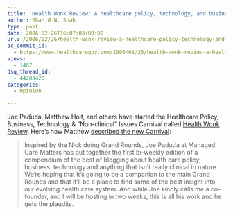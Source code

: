 ```yaml
---
title: 'Health Wonk Review: A healthcare policy, technology, and business blogs carnival'
author: Shahid N. Shah
type: post
date: 2006-02-26T16:07:03+00:00
url: /2006/02/26/health-wonk-review-a-healthcare-policy-technology-and-business-blogs-carnival/
oc_commit_id:
  - https://www.healthcareguy.com/2006/02/26/health-wonk-review-a-healthcare-policy-technology-and-business-blogs-carnival/1478769008
views:
  - 1467
dsq_thread_id:
  - 44283420
categories:
  - Opinion

---
```

Joe Paduda, Matthew Holt, and others have started the Healthcare Policy, Business, Technology & &#8220;Non-clinical&#8221; Issues Carnival called [Health Wonk Review][1]. Here&#8217;s how Matthew [described the new Carnival][2]:

> Inspired by the Nick doing Grand Rounds, Joe Paduda at Managed Care Matters has put together the first bi-weekly edition of a compendium of the best of blogging about health care policy, business, technology and anything that isn’t really clinical in nature. We’re hoping that it’s going to be a companion to the main Grand Rounds and that it’ll be a place to find some of the best insight into our evolving health care system. And while Joe kindly calls me a co-founder, and I will be hosting in two weeks, this is all his work and he gets the plaudits.

 [1]: http://www.joepaduda.com/archives/000433.html
 [2]: http://feeds.feedburner.com/typepad/nNeM?m=591